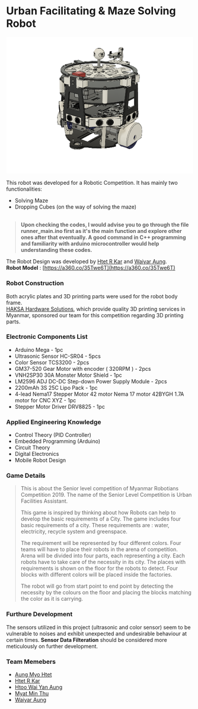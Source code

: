 # Urban Facilitating & Maze Solving Robot

![](images/robo_assem.png)

This robot was developed for a Robotic Competition.
It has mainly two functionalities:</br>
- Solving Maze
- Dropping Cubes (on the way of solving the maze)<br><br>


>**Upon checking the codes, I would advise you to go through the file __runner_main.ino__ first as it's the main function and explore other ones after that eventually. A good command in C++ programming and familiarity with arduino microcontroller would help understanding these codes.**


The Robot Design was developed by [Htet R Kar](https://www.facebook.com/profile.php?id=100006272985879) and [Waiyar Aung](https://www.facebook.com/wai.aung.33).<br>
__Robot Model__ : [https://a360.co/35Twe6T](https://a360.co/35Twe6T)

### Robot Construction
Both acrylic plates and 3D printing parts were used for the robot body frame.<br>
[HAKSA Hardware Solutions](https://www.facebook.com/haksahardwaresolutions/), which provide quality 3D printing services in Myanmar, sponsored our team for this competition regarding 3D printing parts.


### Electronic Components List
- Arduino Mega - 1pc
- Ultrasonic Sensor HC-SR04 - 5pcs
- Color Sensor TCS3200 - 2pcs
- GM37-520 Gear Motor with encoder ( 320RPM ) - 2pcs
- VNH2SP30 30A Monster Motor Shield - 1pc
- LM2596 ADJ DC-DC Step-down Power Supply Module - 2pcs
- 2200mAh 3S 25C Lipo Pack - 1pc
- 4-lead Nema17 Stepper Motor 42 motor Nema 17 motor 42BYGH 1.7A motor for CNC XYZ - 1pc
- Stepper Motor Driver DRV8825 - 1pc

### Applied Engineering Knowledge
- Control Theory (PID Controller)
- Embedded Programming (Arduino)
- Circuit Theory
- Digital Electronics
- Mobile Robot Design

### Game Details
>This is about the Senior level competition of Myanmar Robotians Competition 2019.
>The name of the Senior Level Competition is Urban Facilities Assistant.
>
>This game is inspired by thinking about how Robots can help to develop the basic requirements of a City.
>The game includes four basic requirements of a city.
>These requirements are : water, electricity, recycle system and greenspace.
>
>The requirement will be represented by four different colors.
>Four teams will have to place their robots in the arena of competition.
>Arena will be divided into four parts, each representing a city.
>Each robots have to take care of the necessity in its city.
>The places with requirements is shown on the floor for the robots to detect.
>Four blocks with different colors will be placed inside the factories.
>
>The robot will go from start point to end point by detecting the necessity by the colours on the floor and placing the blocks matching the color as it is carrying.

### Furthure Development
The sensors utilized in this project (ultrasonic and color sensor) seem to be vulnerable to noises and exhibit unexpected and undesirable behaviour at certain times. __Sensor Data Filteration__ should be considered more meticulously on further development.

### Team Memebers
- [Aung Myo Htet](https://www.facebook.com/aungmyo.htet.9400)
- [Htet R Kar](https://www.facebook.com/profile.php?id=100006272985879)
- [Htoo Wai Yan Aung](https://www.facebook.com/profile.php?id=100008665359515)
- [Myat Min Thu](https://www.facebook.com/myat.minthu.315)
- [Waiyar Aung](https://www.facebook.com/wai.aung.33)


